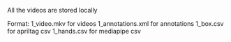 All the videos are stored locally

Format: 1_video.mkv for videos
        1_annotations.xml for annotations
        1_box.csv for apriltag csv
        1_hands.csv for mediapipe csv 
    